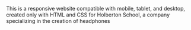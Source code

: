 This is a responsive website compatible with mobile, tablet, and desktop, created only with HTML and CSS for Holberton School, a company specializing in the creation of headphones